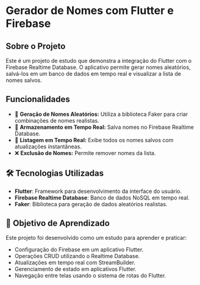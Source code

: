 # Gerador de Nomes com Flutter e Firebase

## Sobre o Projeto
Este é um projeto de estudo que demonstra a integração do Flutter com o Firebase Realtime Database. O aplicativo permite gerar nomes aleatórios, salvá-los em um banco de dados em tempo real e visualizar a lista de nomes salvos.

## Funcionalidades
- 🔀 **Geração de Nomes Aleatórios:** Utiliza a biblioteca Faker para criar combinações de nomes realistas.  
- 💾 **Armazenamento em Tempo Real:** Salva nomes no Firebase Realtime Database.  
- 📜 **Listagem em Tempo Real:** Exibe todos os nomes salvos com atualizações instantâneas.  
- ❌ **Exclusão de Nomes:** Permite remover nomes da lista.  

## 🛠 Tecnologias Utilizadas
- **Flutter**: Framework para desenvolvimento da interface do usuário.  
- **Firebase Realtime Database**: Banco de dados NoSQL em tempo real.  
- **Faker**: Biblioteca para geração de dados aleatórios realistas.  

## 🎯 Objetivo de Aprendizado
Este projeto foi desenvolvido como um estudo para aprender e praticar:
- Configuração do Firebase em um aplicativo Flutter.  
- Operações CRUD utilizando o Realtime Database.  
- Atualizações em tempo real com StreamBuilder.  
- Gerenciamento de estado em aplicativos Flutter.  
- Navegação entre telas usando o sistema de rotas do Flutter.  


